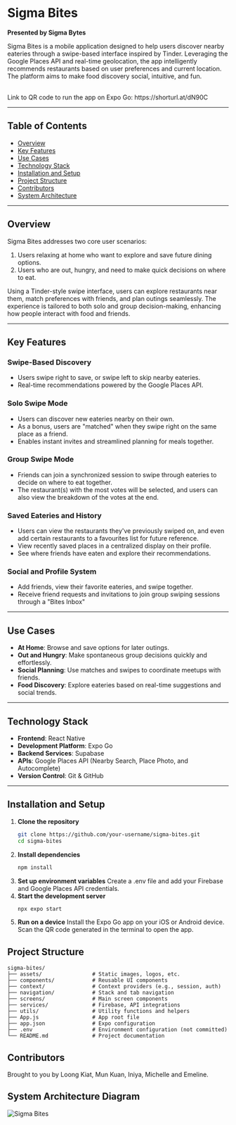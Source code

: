 # Sigma Bites

**Presented by Sigma Bytes**

Sigma Bites is a mobile application designed to help users discover nearby eateries through a swipe-based interface inspired by Tinder. Leveraging the Google Places API and real-time geolocation, the app intelligently recommends restaurants based on user preferences and current location. The platform aims to make food discovery social, intuitive, and fun.

<br>
Link to QR code to run the app on Expo Go: https://shorturl.at/dN90C

---

## Table of Contents

- [Overview](#overview)
- [Key Features](#key-features)
- [Use Cases](#use-cases)
- [Technology Stack](#technology-stack)
- [Installation and Setup](#installation-and-setup)
- [Project Structure](#project-structure)
- [Contributors](#contributors)
- [System Architecture](#system-architecture) 

---

## Overview

Sigma Bites addresses two core user scenarios:
1. Users relaxing at home who want to explore and save future dining options.
2. Users who are out, hungry, and need to make quick decisions on where to eat.

Using a Tinder-style swipe interface, users can explore restaurants near them, match preferences with friends, and plan outings seamlessly. The experience is tailored to both solo and group decision-making, enhancing how people interact with food and friends.

---

## Key Features

### Swipe-Based Discovery
- Users swipe right to save, or swipe left to skip nearby eateries.
- Real-time recommendations powered by the Google Places API.

### Solo Swipe Mode
- Users can discover new eateries nearby on their own.
- As a bonus, users are "matched" when they swipe right on the same place as a friend.
- Enables instant invites and streamlined planning for meals together.

### Group Swipe Mode
- Friends can join a synchronized session to swipe through eateries to decide on where to eat together.
- The restaurant(s) with the most votes will be selected, and users can also view the breakdown of the votes at the end.

### Saved Eateries and History
- Users can view the restaurants they've previously swiped on, and even add certain restaurants to a favourites list for future reference.
- View recently saved places in a centralized display on their profile.
- See where friends have eaten and explore their recommendations.

### Social and Profile System
- Add friends, view their favorite eateries, and swipe together.
- Receive friend requests and invitations to join group swiping sessions through a "Bites Inbox"

---

## Use Cases

- **At Home**: Browse and save options for later outings.
- **Out and Hungry**: Make spontaneous group decisions quickly and effortlessly.
- **Social Planning**: Use matches and swipes to coordinate meetups with friends.
- **Food Discovery**: Explore eateries based on real-time suggestions and social trends.

---

## Technology Stack

- **Frontend**: React Native
- **Development Platform**: Expo Go
- **Backend Services**: Supabase 
- **APIs**: Google Places API (Nearby Search, Place Photo, and Autocomplete)
- **Version Control**: Git & GitHub

---

## Installation and Setup

1. **Clone the repository**  
   ```bash
   git clone https://github.com/your-username/sigma-bites.git
   cd sigma-bites
2. **Install dependencies**
    ```bash
   npm install
4. **Set up environment variables**
   Create a .env file and add your Firebase and Google Places API credentials.
5. **Start the development server**
   ```bash
   npx expo start
7. **Run on a device**
Install the Expo Go app on your iOS or Android device.
Scan the QR code generated in the terminal to open the app.

## Project Structure

```
sigma-bites/
├── assets/                # Static images, logos, etc.
├── components/            # Reusable UI components
├── context/               # Context providers (e.g., session, auth)
├── navigation/            # Stack and tab navigation
├── screens/               # Main screen components
├── services/              # Firebase, API integrations
├── utils/                 # Utility functions and helpers
├── App.js                 # App root file
├── app.json               # Expo configuration
├── .env                   # Environment configuration (not committed)
└── README.md              # Project documentation
```


## Contributors 
Brought to you by Loong Kiat, Mun Kuan, Iniya, Michelle and Emeline. 

## System Architecture Diagram
![Sigma Bites](https://github.com/user-attachments/assets/9c56528c-e12d-4664-a0ed-35107d9d2386)
